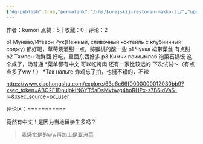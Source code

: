 ```yaml
---
{"dg-publish":true,"permalink":"/xhs/korejskij-restoran-makko-li/","updated":"2025-03-17T22:35:46.579+08:00"}
---
```


作者：kumori
点赞：5   |   收藏：0   |   评论：2

p1 Мунвао/Итевон Рук(Нежный, сливочный коктейль с клубничный соджу) 都好喝，草莓烧酒甜一点，猕猴桃的酸一些
p1 Чукка 裙带菜丝 有点甜
p2 Тямпон 海鲜面 好吃，里面东西好多
p3 Кимчи поккымпаб 泡菜石锅饭 这个咸了，汤普通
*菜单都有中文 可以吃烤肉 还有一家比较远的 下次试试～（有点点多了ww！）
*Так нальге 炸鸡忘了拍，也挺不错的，不辣

https://www.xiaohongshu.com/explore/63e6c66f0000000012030bb9?xsec_token=ABO2F1DpuIpklNGYT5aDsMvbwg4hoRHPx-s7B6idVaS-I=&xsec_source=pc_user

评论区：===========

竟然有中文！是因为当地留学生多吗？

> 我感觉是的ww再加上是亚洲菜